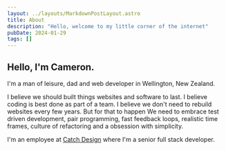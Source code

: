```yaml
---
layout: ../layouts/MarkdownPostLayout.astro
title: About
description: "Hello, welcome to my little corner of the internet"
pubDate: 2024-01-29
tags: []
---
```


## Hello, I'm Cameron.


I'm a man of leisure, dad and web developer in Wellington, New Zealand.

I believe we should built things websites and software to last.
I believe coding is best done as part of a team. 
I believe we don't need to rebuild websites every few years. But for that to happen
We need to embrace test driven development, pair programming, fast feedback loops, realistic time frames, culture of refactoring and a obsession with simplicity.


I'm an employee at [Catch Design](https://www.catchdesign.co.nz/) where I'm a senior full stack developer.